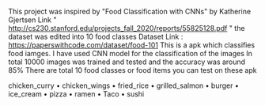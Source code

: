This project was inspired by "Food Classification with CNNs" by Katherine Gjertsen Link " http://cs230.stanford.edu/projects_fall_2020/reports/55825128.pdf "
the dataset was edited into 10 food classes
Dataset Link : https://paperswithcode.com/dataset/food-101
This is a apk which classifies food iamges.
I have used CNN model for the classification of the images
In total 10000 images was trained and tested and the accuracy was around 85%
There are total 10 food classes or food items you can test on these apk
  
  chicken_curry
• chicken_wings
• fried_rice
• grilled_salmon
• burger
• ice_cream
• pizza
• ramen
• Taco
• sushi


